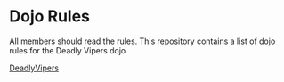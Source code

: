 Dojo Rules
==========
All members should read the rules.
This repository contains a list of dojo rules for the Deadly Vipers dojo

[DeadlyVipers](https://github.com/deadlyvipers)